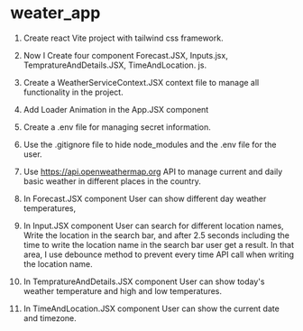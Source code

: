 # weater_app
1. Create react Vite project with tailwind css framework.
2. Now I Create four component Forecast.JSX, Inputs.jsx, TempratureAndDetails.JSX, TimeAndLocation. js.
3. Create a WeatherServiceContext.JSX context file to manage all functionality in the project.
4. Add Loader Animation in the App.JSX component
5. Create a .env file for managing secret information.
6. Use the .gitignore file to hide node_modules and the .env file for the user. 
7. Use https://api.openweathermap.org API to manage current and daily basic weather in different places in the country.

8. In Forecast.JSX component User can show different day weather temperatures,
9. In Input.JSX component User can search for different location names, Write the location in the search bar, and after 2.5 seconds including the time to write the location name in the search bar user get a result. In that area, I use debounce method to prevent every time API call when writing the location name.
10. In TempratureAndDetails.JSX component User can show today's weather temperature and high and low temperatures.
11. In TimeAndLocation.JSX component User can show the current date and timezone.

